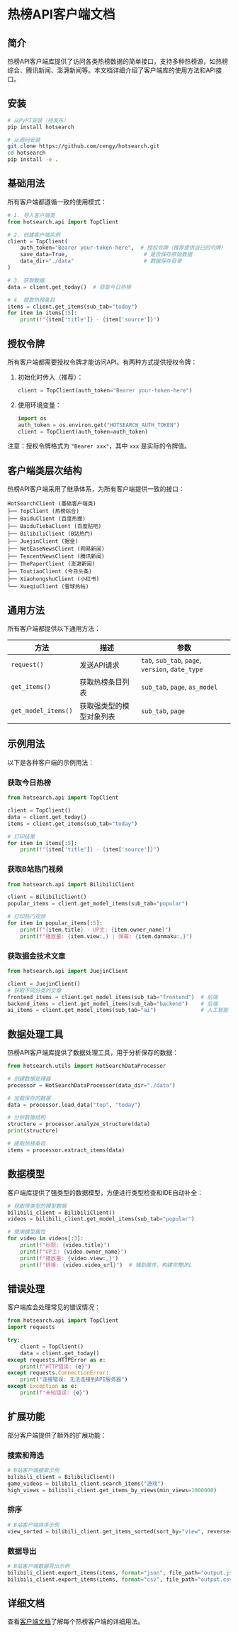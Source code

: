 # 热榜API客户端文档

## 简介

热榜API客户端库提供了访问各类热榜数据的简单接口，支持多种热榜源，如热榜综合、腾讯新闻、澎湃新闻等。本文档详细介绍了客户端库的使用方法和API接口。

## 安装

```bash
# 从PyPI安装（待发布）
pip install hotsearch

# 从源码安装
git clone https://github.com/cengy/hotsearch.git
cd hotsearch
pip install -e .
```

## 基础用法

所有客户端都遵循一致的使用模式：

```python
# 1. 导入客户端类
from hotsearch.api import TopClient

# 2. 创建客户端实例
client = TopClient(
    auth_token="Bearer your-token-here",  # 授权令牌（推荐提供自己的令牌）
    save_data=True,                        # 是否保存原始数据
    data_dir="./data"                      # 数据保存目录
)

# 3. 获取数据
data = client.get_today()  # 获取今日热榜

# 4. 提取热榜条目
items = client.get_items(sub_tab="today")
for item in items[:5]:
    print(f"{item['title']} - {item['source']}")
```

## 授权令牌

所有客户端都需要授权令牌才能访问API。有两种方式提供授权令牌：

1. 初始化时传入（推荐）：
   ```python
   client = TopClient(auth_token="Bearer your-token-here")
   ```

2. 使用环境变量：
   ```python
   import os
   auth_token = os.environ.get("HOTSEARCH_AUTH_TOKEN")
   client = TopClient(auth_token=auth_token)
   ```

注意：授权令牌格式为 `"Bearer xxx"`，其中 `xxx` 是实际的令牌值。

## 客户端类层次结构

热榜API客户端采用了继承体系，为所有客户端提供一致的接口：

```
HotSearchClient (基础客户端类)
├── TopClient (热榜综合)
├── BaiduClient (百度热搜)
├── BaiduTiebaClient (百度贴吧)
├── BilibiliClient (B站热门)
├── JuejinClient (掘金)
├── NetEaseNewsClient (网易新闻)
├── TencentNewsClient (腾讯新闻)
├── ThePaperClient (澎湃新闻)
├── ToutiaoClient (今日头条)
├── XiaohongshuClient (小红书)
└── XueqiuClient (雪球热帖)
```

## 通用方法

所有客户端都提供以下通用方法：

| 方法                | 描述                                              | 参数                                           |
|--------------------|--------------------------------------------------|------------------------------------------------|
| `request()`        | 发送API请求                                       | `tab`, `sub_tab`, `page`, `version`, `date_type` |
| `get_items()`      | 获取热榜条目列表                                   | `sub_tab`, `page`, `as_model`                   |
| `get_model_items()`| 获取强类型的模型对象列表                            | `sub_tab`, `page`                              |

## 示例用法

以下是各种客户端的示例用法：

### 获取今日热榜

```python
from hotsearch.api import TopClient

client = TopClient()
data = client.get_today()
items = client.get_items(sub_tab="today")

# 打印结果
for item in items[:5]:
    print(f"{item['title']} - {item['source']}")
```

### 获取B站热门视频

```python
from hotsearch.api import BilibiliClient

client = BilibiliClient()
popular_items = client.get_model_items(sub_tab="popular")

# 打印热门视频
for item in popular_items[:5]:
    print(f"{item.title} - UP主: {item.owner_name}")
    print(f"播放量: {item.view:,} | 弹幕: {item.danmaku:,}")
```

### 获取掘金技术文章

```python
from hotsearch.api import JuejinClient

client = JuejinClient()
# 获取不同分类的文章
frontend_items = client.get_model_items(sub_tab="frontend")  # 前端
backend_items = client.get_model_items(sub_tab="backend")    # 后端
ai_items = client.get_model_items(sub_tab="ai")              # 人工智能
```

## 数据处理工具

热榜API客户端库提供了数据处理工具，用于分析保存的数据：

```python
from hotsearch.utils import HotSearchDataProcessor

# 创建数据处理器
processor = HotSearchDataProcessor(data_dir="./data")

# 加载保存的数据
data = processor.load_data("top", "today")

# 分析数据结构
structure = processor.analyze_structure(data)
print(structure)

# 提取热榜条目
items = processor.extract_items(data)
```

## 数据模型

客户端库提供了强类型的数据模型，方便进行类型检查和IDE自动补全：

```python
# 获取带类型的模型数据
bilibili_client = BilibiliClient()
videos = bilibili_client.get_model_items(sub_tab="popular")

# 使用模型属性
for video in videos[:3]:
    print(f"标题: {video.title}")
    print(f"UP主: {video.owner_name}")
    print(f"播放量: {video.view:,}")
    print(f"链接: {video.video_url}")  # 辅助属性，构建完整URL
```

## 错误处理

客户端库会处理常见的错误情况：

```python
from hotsearch.api import TopClient
import requests

try:
    client = TopClient()
    data = client.get_today()
except requests.HTTPError as e:
    print(f"HTTP错误: {e}")
except requests.ConnectionError:
    print("连接错误: 无法连接到API服务器")
except Exception as e:
    print(f"未知错误: {e}")
```

## 扩展功能

部分客户端提供了额外的扩展功能：

### 搜索和筛选

```python
# B站客户端搜索示例
bilibili_client = BilibiliClient()
game_videos = bilibili_client.search_items("游戏")
high_views = bilibili_client.get_items_by_views(min_views=1000000)
```

### 排序

```python
# B站客户端排序示例
view_sorted = bilibili_client.get_items_sorted(sort_by="view", reverse=True)
```

### 数据导出

```python
# B站客户端数据导出示例
bilibili_client.export_items(items, format="json", file_path="output.json")
bilibili_client.export_items(items, format="csv", file_path="output.csv")
```

## 详细文档

查看[客户端文档](./clients/README.md)了解每个热榜客户端的详细用法。